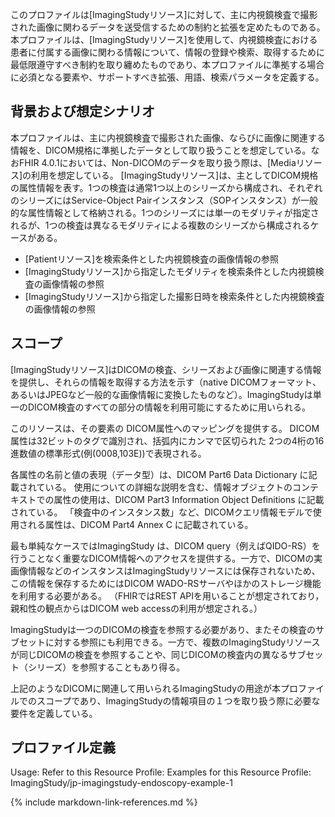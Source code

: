 このプロファイルは[ImagingStudyリソース]に対して、主に内視鏡検査で撮影された画像に関わるデータを送受信するための制約と拡張を定めたものである。
本プロファイルは、[ImagingStudyリソース]を使用して、内視鏡検査における患者に付属する画像に関わる情報について、情報の登録や検索、取得するために最低限遵守すべき制約を取り纏めたものであり、本プロファイルに準拠する場合に必須となる要素や、サポートすべき拡張、用語、検索パラメータを定義する。

## 背景および想定シナリオ

本プロファイルは、主に内視鏡検査で撮影された画像、ならびに画像に関連する情報を、DICOM規格に準拠したデータとして取り扱うことを想定している。なおFHIR 4.0.1においては、Non-DICOMのデータを取り扱う際は、[Mediaリソース]の利用を想定している。
[ImagingStudyリソース]は、主としてDICOM規格の属性情報を表す。1つの検査は通常1つ以上のシリーズから構成され、それぞれのシリーズにはService-Object Pairインスタンス（SOPインスタンス）が一般的な属性情報として格納される。1つのシリーズには単一のモダリティが指定されるが、1つの検査は異なるモダリティによる複数のシリーズから構成されるケースがある。

* [Patientリソース]を検索条件とした内視鏡検査の画像情報の参照
* [ImagingStudyリソース]から指定したモダリティを検索条件とした内視鏡検査の画像情報の参照
* [ImagingStudyリソース]から指定した撮影日時を検索条件とした内視鏡検査の画像情報の参照

## スコープ

[ImagingStudyリソース]はDICOMの検査、シリーズおよび画像に関連する情報を提供し、それらの情報を取得する方法を示す（native DICOMフォーマット、あるいはJPEGなど一般的な画像情報に変換したものなど）。ImagingStudyは単一のDICOM検査のすべての部分の情報を利用可能にするために用いられる。

このリソースは、その要素の DICOM属性へのマッピングを提供する。 DICOM属性は32ビットのタグで識別され、括弧内にカンマで区切られた 2つの4桁の16進数値の標準形式(例(0008,103E))で表現される。 

各属性の名前と値の表現（データ型）は、DICOM Part6 Data Dictionary に記載されている。 使用についての詳細な説明を含む、情報オブジェクトのコンテキストでの属性の使用は、DICOM Part3 Information Object Definitions に記載されている。 「検査中のインスタンス数」など、DICOMクエリ情報モデルで使用される属性は、DICOM Part4 Annex C に記載されている。

最も単純なケースではImagingStudy は、DICOM query（例えばQIDO-RS）を行うことなく重要なDICOM情報へのアクセスを提供する。一方で、DICOMの実画像情報などのインスタンスはImagingStudyリソースには保存されないため、この情報を保存するためにはDICOM WADO-RSサーバやほかのストレージ機能を利用する必要がある。 （FHIRではREST APIを用いることが想定されており，親和性の観点からはDICOM web accessの利用が想定される。）

ImagingStudyは一つのDICOMの検査を参照する必要があり、またその検査のサブセットに対する参照にも利用できる。一方で、複数のImagingStudyリソースが同じDICOMの検査を参照することや、同じDICOMの検査内の異なるサブセット（シリーズ）を参照することもあり得る。

上記のようなDICOMに関連して用いられるImagingStudyの用途が本プロファイルでのスコープであり、ImagingStudyの情報項目の１つを取り扱う際に必要な要件を定義している。


## プロファイル定義
Usage:
Refer to this Resource Profile:
Examples for this Resource Profile: ImagingStudy/jp-imagingstudy-endoscopy-example-1

{% include markdown-link-references.md %}
